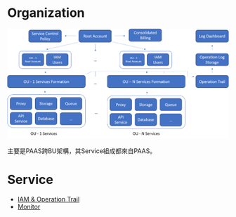 # Organization
![image](image/organization.png)

主要是PAAS跨BU架構，其Service組成都來自PAAS。

# Service
* [IAM & Operation Trail](../../service/paas/readme.md)
* [Monitor](../../service/monitor/readme.md)
